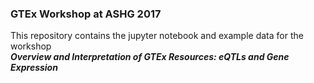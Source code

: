 ### GTEx Workshop at ASHG 2017

This repository contains the jupyter notebook and example data for the workshop<br>
**_Overview and Interpretation of GTEx Resources: eQTLs and Gene Expression_**
